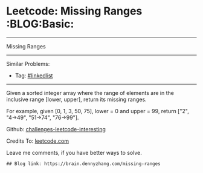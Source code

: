 # Leetcode: Missing Ranges     :BLOG:Basic:


---

Missing Ranges  

---

Similar Problems:  
-   Tag: [#linkedlist](https://brain.dennyzhang.com/tag/linkedlist)

---

Given a sorted integer array where the range of elements are in the inclusive range [lower, upper], return its missing ranges.  

For example, given [0, 1, 3, 50, 75], lower = 0 and upper = 99, return ["2", "4->49", "51->74", "76->99"].  

Github: [challenges-leetcode-interesting](https://github.com/DennyZhang/challenges-leetcode-interesting/tree/master/missing-ranges)  

Credits To: [leetcode.com](https://leetcode.com/problems/missing-ranges/description/)  

Leave me comments, if you have better ways to solve.  

    ## Blog link: https://brain.dennyzhang.com/missing-ranges